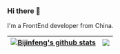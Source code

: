 ### Hi there 👋

I'm a FrontEnd developer from China.

| <a href="https://github.com/anuraghazra/github-readme-stats"><img align="center" src="https://github-readme-stats.vercel.app/api?username=bijinfeng&show_icons=true&include_all_commits=true&theme=buefy&hide_border=true" alt="Bijinfeng's github stats" /></a> | <a href="https://github.com/anuraghazra/github-readme-stats"><img align="center" src="https://github-readme-stats.vercel.app/api/top-langs/?username=bijinfeng&layout=compact&theme=buefy&hide_border=true" /></a> |
| ------------- | ------------- |
